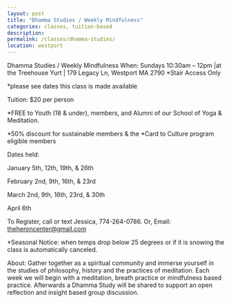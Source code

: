 ```yaml
---
layout: post
title: "Dhamma Studies / Weekly Mindfulness"
categories: classes, tuition-based
description:
permalink: /classes/dhamma-studies/
location: westport
---
```


Dhamma Studies / Weekly Mindfulness
When: Sundays 10:30am – 12pm |at the Treehouse Yurt | 179 Legacy Ln, Westport MA 2790 *Stair Access Only

*please see dates this class is made available

Tuition:  $20 per person

*FREE to Youth (18 & under), members, and Alumni of our School of Yoga & Meditation.

*50% discount for sustainable members & the *Card to Culture program eligible members

Dates held: 

January 5th, 12th, 19th, & 26th 

February  2nd, 9th, 16th, & 23rd

March  2nd, 9th, 16th, 23rd,  & 30th

April 6th

To Register, call or text Jessica, 774-264-0786. Or, Email: theheroncenter@gmail.com

*Seasonal Notice: when temps drop below 25 degrees or if it is snowing the class is automatically canceled.

About: Gather together as a spiritual community and immerse yourself in the studies of philosophy, history and the practices of meditation. Each week we will begin with a meditation, breath practice or mindfulness based practice. Afterwards a Dhamma Study will be shared to support an open reflection and insight based group discussion.
